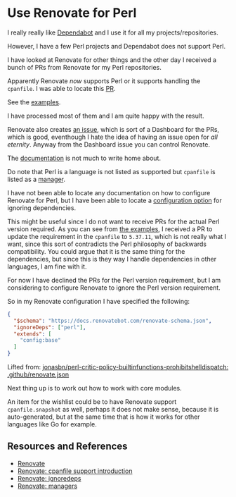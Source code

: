 # Use Renovate for Perl

I really really like [Dependabot](https://github.com/dependabot) and I use it for all my projects/repositories.

However, I have a few Perl projects and Dependabot does not support Perl.

I have looked at Renovate for other things and the other day I received a bunch of PRs from Renovate for my Perl repositories.

Apparently Renovate _now_ supports Perl or it supports handling the `cpanfile`. I was able to locate this [PR][RENOVATECPANFILE].

See the [examples](https://github.com/jonasbn/perl-critic-policy-builtinfunctions-prohibitshelldispatch/pulls?q=is%3Apr+author%3Aapp%2Frenovate).

I have processed most of them and I am quite happy with the result.

Renovate also creates [an issue](https://github.com/jonasbn/perl-critic-policy-builtinfunctions-prohibitshelldispatch/issues/9), which is sort of a Dashboard for the PRs, which is good, eventhough I hate the idea of having an issue open for _all eternity_. Anyway from the Dashboard issue you can control Renovate.

The [documentation](https://docs.renovatebot.com/modules/manager/cpanfile/) is not much to write home about.

Do note that Perl is a language is not listed as supported but `cpanfile` is listed as a [manager][RENOVATEMANAGERS].

I have not been able to locate any documentation on how to configure Renovate for Perl, but I have been able to locate a [configuration option][RENOTEVATEIGNOREDEPS] for ignoring dependencies.

This might be useful since I do not want to receive PRs for the actual Perl version required. As you can see from [the examples](https://github.com/jonasbn/perl-critic-policy-builtinfunctions-prohibitshelldispatch/pull/13), I received a PR to update the requirement in the `cpanfile` to `5.37.11`, which is not really what I want, since this sort of contradicts the Perl philosophy of backwards compatibility. You could argue that it is the same thing for the dependencies, but since this is they way I handle dependencies in other languages, I am fine with it.

For now I have declined the PRs for the Perl version requirement, but I am considering to configure Renovate to ignore the Perl version requirement.

So in my Renovate configuration I have specified the following:

```json
{
  "$schema": "https://docs.renovatebot.com/renovate-schema.json",
  "ignoreDeps": ["perl"],
  "extends": [
    "config:base"
  ]
}
```

Lifted from: [jonasbn/perl-critic-policy-builtinfunctions-prohibitshelldispatch: .github/renovate.json](https://github.com/jonasbn/perl-critic-policy-builtinfunctions-prohibitshelldispatch/blob/master/.github/renovate.json)

Next thing up is to work out how to work with core modules.

An item for the wishlist could be to have Renovate support `cpanfile.snapshot` as well, perhaps it does not make sense, because it is auto-generated, but at the same time that is how it works for other languages like Go for example.

## Resources and References

- [Renovate][RENOVATE]
- [Renovate: cpanfile support introduction][RENOVATECPANFILE]
- [Renovate: ignoredeps][RENOTEVATEIGNOREDEPS]
- [Renovate: managers][RENOVATEMANAGERS]

[RENOVATE]: https://renovatebot.com/
[RENOVATECPANFILE]: https://github.com/renovatebot/renovate/pull/16545
[RENOTEVATEIGNOREDEPS]: https://docs.renovatebot.com/configuration-options/#ignoredeps
[RENOVATEMANAGERS]: https://docs.renovatebot.com/modules/manager/
